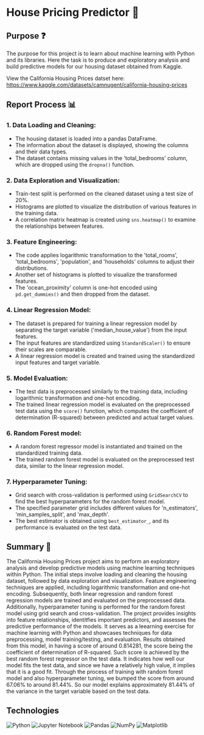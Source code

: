 # House Pricing Predictor 🌆

## Purpose ❓
The purpose for this project is to learn about machine learning with Python and its libraries. 
Here the task is to produce and exploratory analysis and build predictive models for our housing dataset 
obtained from Kaggle.

View the California Housing Prices datset here: https://www.kaggle.com/datasets/camnugent/california-housing-prices

## Report Process 📊
### 1. Data Loading and Cleaning:
- The housing dataset is loaded into a pandas DataFrame.
- The information about the dataset is displayed, showing the columns and their data types.
- The dataset contains missing values in the 'total_bedrooms' column, which are dropped using the `dropna()` function.
### 2. Data Exploration and Visualization:
- Train-test split is performed on the cleaned dataset using a test size of 20%.
- Histograms are plotted to visualize the distribution of various features in the training data.
- A correlation matrix heatmap is created using `sns.heatmap()` to examine the relationships between features.
### 3. Feature Engineering:
- The code applies logarithmic transformation to the 'total_rooms', 'total_bedrooms', 'population', and 'households' columns to adjust their distributions.
- Another set of histograms is plotted to visualize the transformed features.
- The 'ocean_proximity' column is one-hot encoded using `pd.get_dummies()` and then dropped from the dataset.
### 4. Linear Regression Model:
- The dataset is prepared for training a linear regression model by separating the target variable ('median_house_value') from the input features.
- The input features are standardized using `StandardScaler()` to ensure their scales are comparable.
- A linear regression model is created and trained using the standardized input features and target variable.
### 5. Model Evaluation:
- The test data is preprocessed similarly to the training data, including logarithmic transformation and one-hot encoding.
- The trained linear regression model is evaluated on the preprocessed test data using the `score()` function, which computes the coefficient of determination (R-squared) between predicted and actual target values.
### 6. Random Forest model:
- A random forest regressor model is instantiated and trained on the standardized training data.
- The trained random forest model is evaluated on the preprocessed test data, similar to the linear regression model.
### 7. Hyperparameter Tuning:
- Grid search with cross-validation is performed using `GridSearchCV` to find the best hyperparameters for the random forest model.
- The specified parameter grid includes different values for 'n_estimators', 'min_samples_split', and 'max_depth'.
- The best estimator is obtained using `best_estimator_`, and its performance is evaluated on the test data.

## Summary 📝
The California Housing Prices project aims to perform an exploratory analysis and develop predictive models using machine learning techniques within Python. The initial steps involve loading and cleaning the housing dataset, followed by data exploration and visualization. Feature engineering techniques are applied, including logarithmic transformation and one-hot encoding. Subsequently, both linear regression and random forest regression models are trained and evaluated on the preprocessed data. Additionally, hyperparameter tuning is performed for the random forest model using grid search and cross-validation. The project provides insights into feature relationships, identitfies important predictors, and assesses the predictive performance of the models. It serves as a leearning exercise for machine learning with Python and showcases techniques for data preprocessing, model training/testing, and evaluation. Results obtained from this model, in having a score of around 0.814281, the score being the coefficient of determination of R-squared. Such score is achieved by the best random forest regressor on the test data. It indicates how well our model fits the test data, and since we have a relatively high value, it implies that it is a good fit. Through the process of training with random forest model and also hyperparameter tuning, we bumped the score from around 67.06% to around 81.44%. So our model explains approximately 81.44% of the variance in the target variable based on the test data.

## Technologies
![Python](https://img.shields.io/badge/python-3670A0?style=for-the-badge&logo=python&logoColor=ffdd54) ![Jupyter Notebook](https://img.shields.io/badge/jupyter-%23FA0F00.svg?style=for-the-badge&logo=jupyter&logoColor=white) ![Pandas](https://img.shields.io/badge/pandas-%23150458.svg?style=for-the-badge&logo=pandas&logoColor=white) ![NumPy](https://img.shields.io/badge/numpy-%23013243.svg?style=for-the-badge&logo=numpy&logoColor=white) ![Matplotlib](https://img.shields.io/badge/Matplotlib-%23ffffff.svg?style=for-the-badge&logo=Matplotlib&logoColor=black) 

